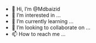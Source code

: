 - 👋 Hi, I’m @Mdbaizid
- 👀 I’m interested in ...
- 🌱 I’m currently learning ...
- 💞️ I’m looking to collaborate on ...
- 📫 How to reach me ...

<!---
Mdbaizid/Mdbaizid is a ✨ special ✨ repository because its `README.md` (this file) appears on your GitHub profile.
You can click the Preview link to take a look at your changes.
--->
